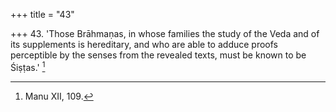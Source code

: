 +++
title = "43"

+++
43. 'Those Brāhmaṇas, in whose families the study of the Veda and of its supplements is hereditary, and who are able to adduce proofs perceptible by the senses from the revealed texts, must be known to be Śiṣṭas.' [^25] 


[^25]:  Manu XII, 109.
